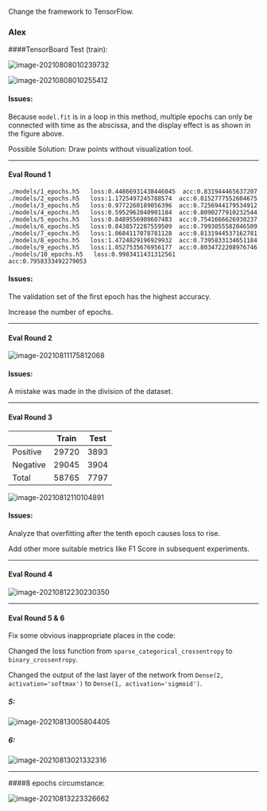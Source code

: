 Change the framework to TensorFlow.

### Alex

####TensorBoard Test (train):

![image-20210808010239732](C:\Users\user\AppData\Roaming\Typora\typora-user-images\image-20210808010239732.png)

![image-20210808010255412](C:\Users\user\AppData\Roaming\Typora\typora-user-images\image-20210808010255412.png)

#### Issues:

Because `model.fit` is in a loop in this method, multiple epochs can only be connected with time as the abscissa, and the display effect is as shown in the figure above.

Possible Solution: Draw points without visualization tool.

------

#### Eval Round 1

```
./models/1_epochs.h5   loss:0.44866931438446045  acc:0.831944465637207
./models/2_epochs.h5   loss:1.1725497245788574  acc:0.8152777552604675
./models/3_epochs.h5   loss:0.9772260189056396  acc:0.7256944179534912
./models/4_epochs.h5   loss:0.5952962040901184  acc:0.8090277910232544
./models/5_epochs.h5   loss:0.8489556908607483  acc:0.7541666626930237
./models/6_epochs.h5   loss:0.8438572287559509  acc:0.7993055582046509
./models/7_epochs.h5   loss:1.0684117078781128  acc:0.8131944537162781
./models/8_epochs.h5   loss:1.4724829196929932  acc:0.7395833134651184
./models/9_epochs.h5   loss:1.0527535676956177  acc:0.8034722208976746
./models/10_epochs.h5   loss:0.9983411431312561  acc:0.7958333492279053
```

#### Issues:

The validation set of the first epoch has the highest accuracy.

Increase the number of epochs.

------

#### Eval Round 2

![image-20210811175812068](C:\Users\user\AppData\Roaming\Typora\typora-user-images\image-20210811175812068.png)

#### Issues:

A mistake was made in the division of the dataset. 

------

#### Eval Round 3

|          | Train | Test |
| -------- | ----- | ---- |
| Positive | 29720 | 3893 |
| Negative | 29045 | 3904 |
| Total    | 58765 | 7797 |

![image-20210812110104891](C:\Users\user\AppData\Roaming\Typora\typora-user-images\image-20210812110104891.png)

#### Issues:

Analyze that overfitting after the tenth epoch causes loss to rise.

Add other more suitable metrics like F1 Score in subsequent experiments.

------

#### Eval Round 4

![image-20210812230230350](C:\Users\user\AppData\Roaming\Typora\typora-user-images\image-20210812230230350.png)

------

#### Eval Round 5 & 6

Fix some obvious inappropriate places in the code: 

Changed the loss function from `sparse_categorical_crossentropy` to `binary_crossentropy`.

Changed the output of the last layer of the network from `Dense(2, activation='softmax')` to `Dense(1, activation='sigmoid')`.

##### 5:

![image-20210813005804405](C:\Users\user\AppData\Roaming\Typora\typora-user-images\image-20210813005804405.png)

##### 6:

![image-20210813021332316](C:\Users\user\AppData\Roaming\Typora\typora-user-images\image-20210813021332316.png)

------

####8 epochs circumstance:

![image-20210813223326662](C:\Users\user\AppData\Roaming\Typora\typora-user-images\image-20210813223326662.png)

